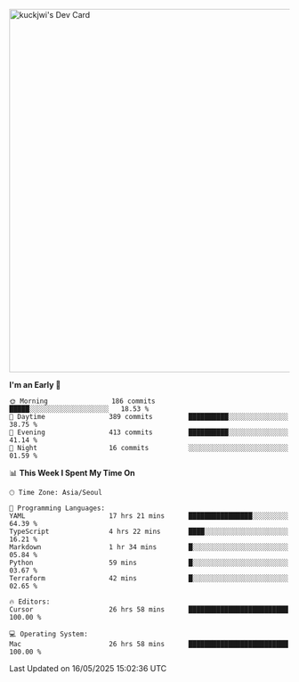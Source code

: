 <a href="https://app.daily.dev/kuckhwancho"><img src="https://api.daily.dev/devcards/v2/efef39c8028947428b3c0b486b9cd9b6.png?r=iz2&type=wide" width="652" alt="kuckjwi's Dev Card"/></a>

<!--START_SECTION:waka-->
**I'm an Early 🐤** 

```text
🌞 Morning                186 commits         █████░░░░░░░░░░░░░░░░░░░░   18.53 % 
🌆 Daytime                389 commits         ██████████░░░░░░░░░░░░░░░   38.75 % 
🌃 Evening                413 commits         ██████████░░░░░░░░░░░░░░░   41.14 % 
🌙 Night                  16 commits          ░░░░░░░░░░░░░░░░░░░░░░░░░   01.59 % 
```


📊 **This Week I Spent My Time On** 

```text
🕑︎ Time Zone: Asia/Seoul

💬 Programming Languages: 
YAML                     17 hrs 21 mins      ████████████████░░░░░░░░░   64.39 % 
TypeScript               4 hrs 22 mins       ████░░░░░░░░░░░░░░░░░░░░░   16.21 % 
Markdown                 1 hr 34 mins        █░░░░░░░░░░░░░░░░░░░░░░░░   05.84 % 
Python                   59 mins             █░░░░░░░░░░░░░░░░░░░░░░░░   03.67 % 
Terraform                42 mins             █░░░░░░░░░░░░░░░░░░░░░░░░   02.65 % 

🔥 Editors: 
Cursor                   26 hrs 58 mins      █████████████████████████   100.00 % 

💻 Operating System: 
Mac                      26 hrs 58 mins      █████████████████████████   100.00 % 
```


 Last Updated on 16/05/2025 15:02:36 UTC
<!--END_SECTION:waka-->
